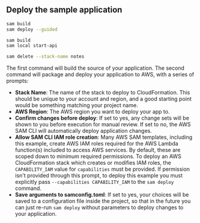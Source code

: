 ## Deploy the sample application

```bash
sam build
sam deploy --guided
```

```bash
sam build
sam local start-api
```

```bash
sam delete --stack-name notes
```

The first command will build the source of your application. The second command
will package and deploy your application to AWS, with a series of prompts:

- **Stack Name**: The name of the stack to deploy to CloudFormation. This should
  be unique to your account and region, and a good starting point would be
  something matching your project name.
- **AWS Region**: The AWS region you want to deploy your app to.
- **Confirm changes before deploy**: If set to yes, any change sets will be
  shown to you before execution for manual review. If set to no, the AWS SAM CLI
  will automatically deploy application changes.
- **Allow SAM CLI IAM role creation**: Many AWS SAM templates, including this
  example, create AWS IAM roles required for the AWS Lambda function(s) included
  to access AWS services. By default, these are scoped down to minimum required
  permissions. To deploy an AWS CloudFormation stack which creates or modifies
  IAM roles, the `CAPABILITY_IAM` value for `capabilities` must be provided. If
  permission isn't provided through this prompt, to deploy this example you must
  explicitly pass `--capabilities CAPABILITY_IAM` to the `sam deploy` command.
- **Save arguments to samconfig.toml**: If set to yes, your choices will be
  saved to a configuration file inside the project, so that in the future you
  can just re-run `sam deploy` without parameters to deploy changes to your
  application.
